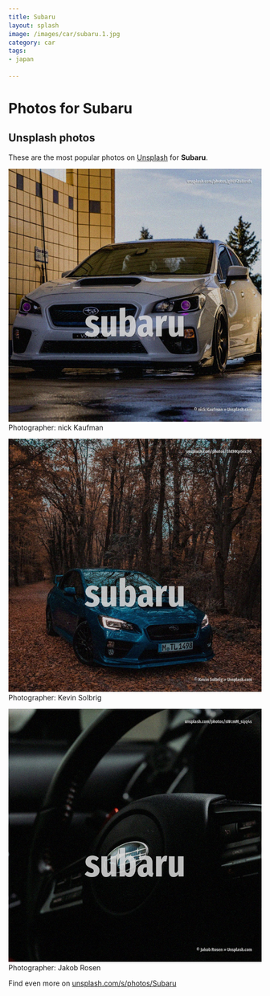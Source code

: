 ```yaml
---
title: Subaru
layout: splash
image: /images/car/subaru.1.jpg
category: car
tags:
- japan

---
```

# Photos for Subaru
 
## Unsplash photos
These are the most popular photos on [Unsplash](https://unsplash.com) for **Subaru**.
 
![Subaru](/images/car/subaru.1.jpg)
Photographer:  nick Kaufman
 
![Subaru](/images/car/subaru.2.jpg)
Photographer:  Kevin Solbrig
 
![Subaru](/images/car/subaru.3.jpg)
Photographer:  Jakob Rosen
 
Find even more on [unsplash.com/s/photos/Subaru](https://unsplash.com/s/photos/Subaru)
 
